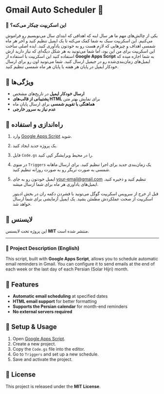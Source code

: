 # Gmail Auto Scheduler 📩

### 📌 این اسکریپت چیکار می‌کنه؟
یکی از چالش‌های مهم ما هر سال اینه که اهدافی که ابتدای سال می‌نویسیم رو فراموش می‌کنیم. این اسکریپت سبک به شما کمک می‌کنه تا یک ایمیل تنظیم کنید و آخر هر ماه شمسی اهداف و چیزهایی که لازم هست رو به خودتون یادآوری کنید. ایده اصلی ساخت این اسکریپت برای من این بود، اما شما می‌تونید به هر شکل دیگه‌ای که نیاز دارید ازش استفاده کنید
این اسکریپت با استفاده از **Google Apps Script** به شما اجازه میده که ایمیل‌های زمان‌بندی‌شده رو در جیمیل ارسال کنید. شما می‌تونید اون رو برای ارسال خودکار ایمیل در پایان هر هفته یا پایان هر ماه شمسی تنظیم کنید.

## 🚀 ویژگی‌ها
- **ارسال خودکار ایمیل** در تاریخ‌های مشخص
- **پشتیبانی از قالب‌های HTML** برای نمایش بهتر متن
- **هماهنگی با تقویم شمسی** برای ارسال پایان ماه
- **عدم نیاز به سرور خارجی**

## 🔧 راه‌اندازی و استفاده
1. وارد [Google Apps Script](https://script.google.com/) شوید.
2. یک پروژه جدید ایجاد کنید.
3. فایل `Code.gs` را در محیط ویرایشگر کپی کنید.
4. در منوی `Triggers` یک زمان‌بندی جدید برای اجرا تنظیم کنید. برای ارسال ماهانه شمسی به صورت تریگر رو به صورت روزانه تنظیم کنید.
5. ایمیل خودتون رو به جای your-email@gmail.com تنظیم کنید و ذخیره کنید. ایمیل‌های یادآوری هر ماه برای شما ارسال میشه.

   قبل از خرج از سرویس اسکریپت گوگل می‌تونید با فشردن دکمه ران در بخش ادیتور اسکریپت از صحت عملکردش مطمئن بشید. یک ایمیل آزمایشی برای شما ارسال خواهد شد.

## 📜 لایسنس
این پروژه تحت لایسنس **MIT** منتشر شده است.

---

### 📌 Project Description (English)
This script, built with **Google Apps Script**, allows you to schedule automatic email reminders in Gmail. You can configure it to send emails at the end of each week or the last day of each Persian (Solar Hijri) month.

## 🚀 Features
- **Automatic email scheduling** at specified dates
- **HTML email support** for better formatting
- **Supports the Persian calendar** for month-end reminders
- **No external servers required**

## 🔧 Setup & Usage
1. Open [Google Apps Script](https://script.google.com/).
2. Create a new project.
3. Copy the `Code.gs` file into the editor.
4. Go to `Triggers` and set up a new schedule.
5. Save and activate the project.

## 📜 License
This project is released under the **MIT License**.
